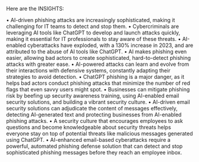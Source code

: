Here are the INSIGHTS:

• AI-driven phishing attacks are increasingly sophisticated, making it challenging for IT teams to detect and stop them.
• Cybercriminals are leveraging AI tools like ChatGPT to develop and launch attacks quickly, making it essential for IT professionals to stay aware of these threats.
• AI-enabled cyberattacks have exploded, with a 130% increase in 2023, and are attributed to the abuse of AI tools like ChatGPT.
• AI makes phishing even easier, allowing bad actors to create sophisticated, hard-to-detect phishing attacks with greater ease.
• AI-powered attacks can learn and evolve from their interactions with defensive systems, constantly adapting their strategies to avoid detection.
• ChatGPT phishing is a major danger, as it helps bad actors conduct phishing attacks that minimize the number of red flags that even savvy users might spot.
• Businesses can mitigate phishing risk by beefing up security awareness training, using AI-enabled email security solutions, and building a vibrant security culture.
• AI-driven email security solutions can adjudicate the content of messages effectively, detecting AI-generated text and protecting businesses from AI-enabled phishing attacks.
• A security culture that encourages employees to ask questions and become knowledgeable about security threats helps everyone stay on top of potential threats like malicious messages generated using ChatGPT.
• AI-enhanced email-based cyberattacks require a powerful, automated phishing defense solution that can detect and stop sophisticated phishing messages before they reach an employee inbox.
